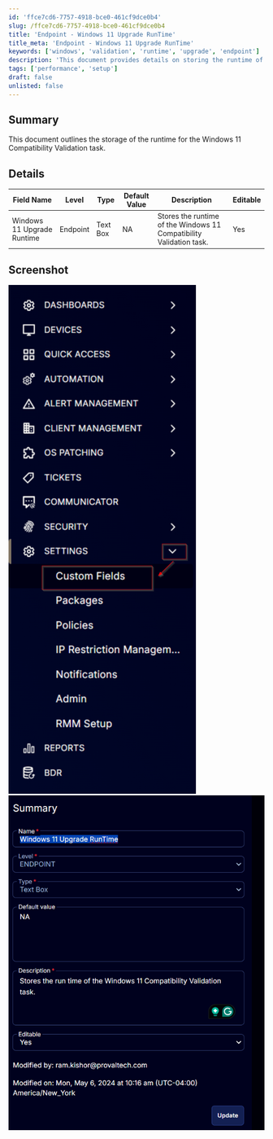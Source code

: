 ```yaml
---
id: 'ffce7cd6-7757-4918-bce0-461cf9dce0b4'
slug: /ffce7cd6-7757-4918-bce0-461cf9dce0b4
title: 'Endpoint - Windows 11 Upgrade RunTime'
title_meta: 'Endpoint - Windows 11 Upgrade RunTime'
keywords: ['windows', 'validation', 'runtime', 'upgrade', 'endpoint']
description: 'This document provides details on storing the runtime of the Windows 11 Compatibility Validation task, including field specifications and editable options.'
tags: ['performance', 'setup']
draft: false
unlisted: false
---
```


## Summary

This document outlines the storage of the runtime for the Windows 11 Compatibility Validation task.

## Details

| Field Name                       | Level    | Type      | Default Value | Description                                                   | Editable |
|----------------------------------|----------|-----------|---------------|---------------------------------------------------------------|----------|
| Windows 11 Upgrade Runtime       | Endpoint | Text Box  | NA            | Stores the runtime of the Windows 11 Compatibility Validation task. | Yes      |

## Screenshot

![Screenshot 1](../../../static/img/Endpoint---Windows-11-Upgrade-RunTime/image_1.png)  
![Screenshot 2](../../../static/img/Endpoint---Windows-11-Upgrade-RunTime/image_2.png)


